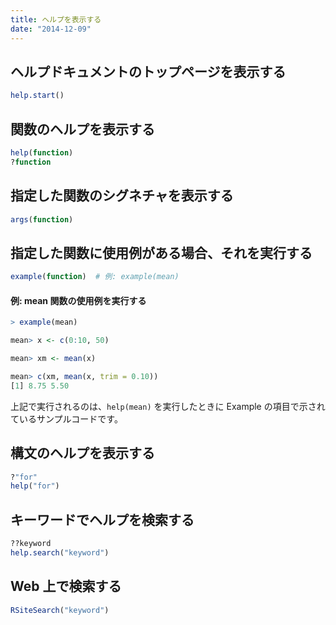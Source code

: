 ```yaml
---
title: ヘルプを表示する
date: "2014-12-09"
---
```


ヘルプドキュメントのトップページを表示する
----

```r
help.start()
```

関数のヘルプを表示する
----

```r
help(function)
?function
```

指定した関数のシグネチャを表示する
----

```r
args(function)
```

指定した関数に使用例がある場合、それを実行する
----

```r
example(function)  # 例: example(mean)
```

#### 例: mean 関数の使用例を実行する

~~~ r
> example(mean)

mean> x <- c(0:10, 50)

mean> xm <- mean(x)

mean> c(xm, mean(x, trim = 0.10))
[1] 8.75 5.50
~~~

上記で実行されるのは、`help(mean)` を実行したときに Example の項目で示されているサンプルコードです。


構文のヘルプを表示する
----

```r
?"for"
help("for")
```

キーワードでヘルプを検索する
----

```r
??keyword
help.search("keyword")
```

Web 上で検索する
----

```r
RSiteSearch("keyword")
```

